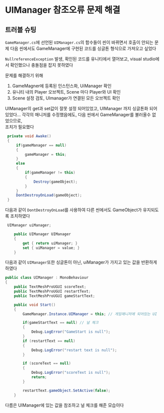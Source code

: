 # UIManager 참조오류 문제 해결

## 트러블 슈팅

  `GameManager.cs`에 선언된 `UIManager.cs`의 함수들이 씬이 바뀌면서 호출이 안되는 문제
  다음 씬에서도 GameManager에 구현된 코드를 싱글톤 형식으로 가져오고 싶었다


  `NullreferenceException` 발생, 확인된 코드를 유니티에서 열어보고, visual studio에서 확인했으나
  충돌점을 잡지 못하였다


  문제를 해결하기 위해
  1. GameMagner에 등록된 인스턴스화, UiManager 확인
  2. 유니티 내의 Player 오브젝트, Scene 마다 Player와 UI 확인
  3. Scene 설정 검토, UImanager가 연결된 모든 오브젝트 확인
 

  UIManager의 get과 set값이 잘못 설정 되어있었고, UIManager 까지 싱글톤화 되어 있었다...
  각각의 매니저를 수정했음에도, 다음 씬에서 GameManager를 불러올수 없었으므로,  
  조치가 필요했다

```c#
 private void Awake()
 {
     if(gameManager == null)
     {
         gameManager = this;
     }
     else
     {
         if(gameManager != this)
         {
             Destroy(gameObject);
         }
     }
     DontDestroyOnLoad(gameObject);
 }
  ```

다음과 같이 `DontDestroyOnLoad`를 사용하여 다른 씬에서도 GameObject가 유지되도록 조치하였다

```c#
 UIManager uiManager;

    public UIManager UIManager
    {
        get { return uiManager; }
        set { uiManager = value; }
    }
```
다음과 같이 `UIManager`또한 싱글톤이 아닌, uiManager가 가지고 있는 값을 반환하게 하였다

```c#
public class UIManager : MonoBehaviour
{
    public TextMeshProUGUI scoreText;
    public TextMeshProUGUI restartText;
    public TextMeshProUGUI gameStartText;

    public void Start()
    {
        GameManager.Instance.UIManager = this; // 게임매니저에 되어있는 UI 매니저 참조

        if(gameStartText == null) // 널 체크
        {
            Debug.LogError("GameStart is null");
        }
        if (restartText == null)
        {
            Debug.LogError("restart text is null");
        }

        if (scoreText == null)
        {
            Debug.LogError("scoreText is null");
            return;
        }

        restartText.gameObject.SetActive(false);
    }
```

다름은 UIManager에 있는 값을 참조하고 널 체크를 해준 모습이다
